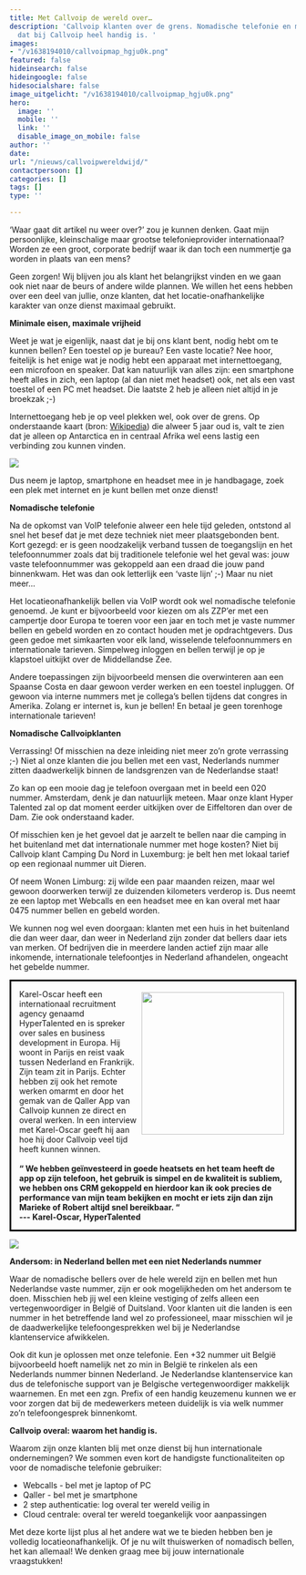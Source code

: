 ```yaml
---
title: Met Callvoip de wereld over…
description: 'Callvoip klanten over de grens. Nomadische telefonie en meer en waarom
  dat bij Callvoip heel handig is. '
images:
- "/v1638194010/callvoipmap_hgju0k.png"
featured: false
hideinsearch: false
hideingoogle: false
hidesocialshare: false
image_uitgelicht: "/v1638194010/callvoipmap_hgju0k.png"
hero:
  image: ''
  mobile: ''
  link: ''
  disable_image_on_mobile: false
author: ''
date: 
url: "/nieuws/callvoipwereldwijd/"
contactpersoon: []
categories: []
tags: []
type: ''

---
```

‘Waar gaat dit artikel nu weer over?’ zou je kunnen denken. Gaat mijn persoonlijke, kleinschalige maar grootse telefonieprovider internationaal? Worden ze een groot, corporate bedrijf waar ik dan toch een nummertje ga worden in plaats van een mens?

Geen zorgen! Wij blijven jou als klant het belangrijkst vinden en we gaan ook niet naar de beurs of andere wilde plannen. We willen het eens hebben over een deel van jullie, onze klanten, dat het locatie-onafhankelijke karakter van onze dienst maximaal gebruikt.

**Minimale eisen, maximale vrijheid**

Weet je wat je eigenlijk, naast dat je bij ons klant bent, nodig hebt om te kunnen bellen? Een toestel op je bureau? Een vaste locatie? Nee hoor, feitelijk is het enige wat je nodig hebt een apparaat met internettoegang, een microfoon en speaker. Dat kan natuurlijk van alles zijn: een smartphone heeft alles in zich, een laptop (al dan niet met headset) ook, net als een vast toestel of een PC met headset. Die laatste 2 heb je alleen niet altijd in je broekzak ;-)

Internettoegang heb je op veel plekken wel, ook over de grens. Op onderstaande kaart (bron: [Wikipedia](https://nl.wikipedia.org/wiki/Internet)) die alweer 5 jaar oud is, valt te zien dat je alleen op Antarctica en in centraal Afrika wel eens lastig een verbinding zou kunnen vinden.

![](https://res.cloudinary.com/callvoip/image/upload/v1637239393/InternetPenetrationWorldMap_iywvug.svg)

Dus neem je laptop, smartphone en headset mee in je handbagage, zoek een plek met internet en je kunt bellen met onze dienst!

**Nomadische telefonie**

Na de opkomst van VoIP telefonie alweer een hele tijd geleden, ontstond al snel het besef dat je met deze techniek niet meer plaatsgebonden bent. Kort gezegd: er is geen noodzakelijk verband tussen de toegangslijn en het telefoonnummer zoals dat bij traditionele telefonie wel het geval was: jouw vaste telefoonnummer was gekoppeld aan een draad die jouw pand binnenkwam. Het was dan ook letterlijk een ‘vaste lijn’ ;-) Maar nu niet meer...

Het locatieonafhankelijk bellen via VoIP wordt ook wel nomadische telefonie genoemd. Je kunt er bijvoorbeeld voor kiezen om als ZZP’er met een campertje door Europa te toeren voor een jaar en toch met je vaste nummer bellen en gebeld worden en zo contact houden met je opdrachtgevers. Dus geen gedoe met simkaarten voor elk land, wisselende telefoonnummers en internationale tarieven. Simpelweg inloggen en bellen terwijl je op je klapstoel uitkijkt over de Middellandse Zee.

Andere toepassingen zijn bijvoorbeeld mensen die overwinteren aan een Spaanse Costa en daar gewoon verder werken en een toestel inpluggen. Of gewoon via interne nummers met je collega’s bellen tijdens dat congres in Amerika. Zolang er internet is, kun je bellen! En betaal je geen torenhoge internationale tarieven!

**Nomadische Callvoipklanten**

Verrassing! Of misschien na deze inleiding niet meer zo’n grote verrassing ;-) Niet al onze klanten die jou bellen met een vast, Nederlands nummer zitten daadwerkelijk binnen de landsgrenzen van de Nederlandse staat!

Zo kan op een mooie dag je telefoon overgaan met in beeld een 020 nummer. Amsterdam, denk je dan natuurlijk meteen. Maar onze klant Hyper Talented zal op dat moment eerder uitkijken over de Eiffeltoren dan over de Dam. Zie ook onderstaand kader.

Of misschien ken je het gevoel dat je aarzelt te bellen naar die camping in het buitenland met dat internationale nummer met hoge kosten? Niet bij Callvoip klant Camping Du Nord in Luxemburg: je belt hen met lokaal tarief op een regionaal nummer uit Dieren.

Of neem Wonen Limburg: zij wilde een paar maanden reizen, maar wel gewoon doorwerken terwijl ze duizenden kilometers verderop is. Dus neemt ze een laptop met Webcalls en een headset mee en kan overal met haar 0475 nummer bellen en gebeld worden.

We kunnen nog wel even doorgaan: klanten met een huis in het buitenland die dan weer daar, dan weer in Nederland zijn zonder dat bellers daar iets van merken. Of bedrijven die in meerdere landen actief zijn maar alle inkomende, internationale telefoontjes in Nederland afhandelen, ongeacht het gebelde nummer.

<p style="border:3px; border-style:solid; border-color:#000000; padding: 1em;">
<img src="https://res.cloudinary.com/callvoip/image/upload/v1638190782/50cc3204-6930-49f3-a1ad-8418df365994_t0ay61.jpg" style="float:right; padding:5px" width="250px">Karel-Oscar heeft een internationaal recruitment agency genaamd HyperTalented en is spreker over sales en business development in Europa. Hij woont in Parijs en reist vaak tussen Nederland en Frankrijk. Zijn team zit in Parijs. Echter hebben zij ook het remote werken omarmt en door het gemak van de Qaller App van Callvoip kunnen ze direct en overal werken. In een interview met Karel-Oscar geeft hij aan hoe hij door Callvoip veel tijd heeft kunnen winnen.<br><br>
<b>“ We hebben geïnvesteerd in goede heatsets en het team heeft de app op zijn telefoon, het gebruik is simpel en de kwaliteit is subliem, we hebben ons CRM gekoppeld en hierdoor kan ik ook precies de performance van mijn team bekijken en mocht er iets zijn dan zijn Marieke of Robert altijd snel bereikbaar. “<br>--- Karel-Oscar, HyperTalented</b></p>

![](https://res.cloudinary.com/callvoip/image/upload/v1638194010/callvoipmap_hgju0k.png)

**Andersom: in Nederland bellen met een niet Nederlands nummer**

Waar de nomadische bellers over de hele wereld zijn en bellen met hun Nederlandse vaste nummer, zijn er ook mogelijkheden om het andersom te doen. Misschien heb jij wel een kleine vestiging of zelfs alleen een vertegenwoordiger in België of Duitsland. Voor klanten uit die landen is een nummer in het betreffende land wel zo professioneel, maar misschien wil je de daadwerkelijke telefoongesprekken wel bij je Nederlandse klantenservice afwikkelen.

Ook dit kun je oplossen met onze telefonie. Een +32 nummer uit België bijvoorbeeld hoeft namelijk net zo min in België te rinkelen als een Nederlands nummer binnen Nederland. Je Nederlandse klantenservice kan dus de telefonische support van je Belgische vertegenwoordiger makkelijk waarnemen. En met een zgn. Prefix of een handig keuzemenu kunnen we er voor zorgen dat bij de medewerkers meteen duidelijk is via welk nummer zo’n telefoongesprek binnenkomt.

**Callvoip overal: waarom het handig is.**

Waarom zijn onze klanten blij met onze dienst bij hun internationale ondernemingen? We sommen even kort de handigste functionaliteiten op voor de nomadische telefonie gebruiker:

* Webcalls - bel met je laptop of PC
* Qaller - bel met je smartphone
* 2 step authenticatie: log overal ter wereld veilig in
* Cloud centrale: overal ter wereld toegankelijk voor aanpassingen

Met deze korte lijst plus al het andere wat we te bieden hebben ben je volledig locatieonafhankelijk. Of je nu wilt thuiswerken of nomadisch bellen, het kan allemaal! We denken graag mee bij jouw internationale vraagstukken!